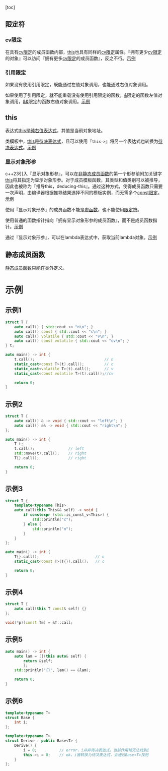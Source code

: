 [toc]

## 限定符

### cv限定

在具有[cv限定]()的成员函数内部，[this]()也具有同样的[cv限定]()属性。『拥有更少[cv限定]()的对象』可以访问『拥有更多[cv限定]()的成员函数』，反之不行。[示例](#示例1)

### 引用限定

如果没有使用引用限定，既能通过左值对象调用，也能通过右值对象调用。

如果使用了引用限定，就不能重载没有使用引用限定的函数，[&]()限定的函数左值对象调用，[&&]()限定的函数右值对象调用。[示例](#示例2)

## this

表达式[this]()是[纯右值表达式]()，其值是当前对象地址。

类模板中，[this]()是[待决表达式]()，且可以使用『`this->`』将另一个表达式也转换为[待决表达式]()。[示例](#示例6)

### 显示对象形参

c++23引入『显示对象形参』，可以在[非静态成员函数]()的第一个形参前附加关键字[this]()将其指定为显示对象形参。对于成员模板函数，其类型和值类别可以被推导，因此也被称为『推导this，deducing-this』。通过这种方式，使得成员函数只需要一次声明，由编译器根据推导结果选择不同的模板实例，而无需多个[const限定]()。[示例](#示例3)

使用『显示对象形参』的成员函数不能是[虚函数]()，也不能使用[限定符]()。

使用普通的函数指针指向『拥有显示对象形参的成员函数』，而不是成员函数指针。[示例](#示例4)

通过『显示对象形参』，可以在lambda表达式中，获取当前lambda对象。[示例](#示例5)

## 静态成员函数

[静态成员函数]()只能在类外定义。

# 示例

## 示例1

```cpp
struct T {
    auto call() { std::cout << "n\n"; }
    auto call() const { std::cout << "c\n"; }
    auto call() volatile { std::cout << "v\n"; }
    auto call() const volatile { std::cout << "cv\n"; }
} t;

auto main() -> int {
    t.call();                               // n
    static_cast<const T>(t).call();         // c
    static_cast<volatile T>(t).call();      // v
    static_cast<const volatile T>(t).call();//cv

    return 0;
}
```

## 示例2

```cpp
struct T {
    auto call() & -> void { std::cout << "left\n"; }
    auto call() && -> void { std::cout << "right\n"; }
};

auto main() -> int {
    T t;
    t.call();               // left
    std::move(t).call();    // right
    T{}.call();             // right

    return 0;
}
```

## 示例3

```cpp
struct T {
	template<typename This>
	auto call(this This&& self) -> void {
		if constexpr (std::is_const_v<This>) {
			std::println("c");
		} else {
			std::println("n");
		}
	}
};

auto main() -> int {
	T{}.call();							// n
	static_cast<const T>(T{}).call();	// c

	return 0;
}
```

## 示例4

```cpp
struct T {
	auto call(this T const& self) {}
};

void(*p)(const T&) = &T::call;
```

## 示例5

```cpp
auto main() -> int {
	auto lam = [](this auto& self) {
		return &self;
		};
	std::println("{}", lam() == &lam);

	return 0;
}
```

## 示例6

```cpp
template<typename T>
struct Base {
    int i;
};

template<typename T>
struct Derive : public Base<T> {
    Derive() {
        i = 0;          // error，i并非待决表达式，当前作用域无法找到i
        this->i = 0;    // ok，i被转换为待决表达式，会通过Base<T>找到
    }
};
```

